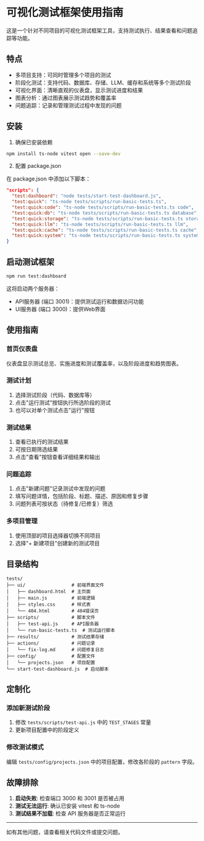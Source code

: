 # 可视化测试框架使用指南

这是一个针对不同项目的可视化测试框架工具，支持测试执行、结果查看和问题追踪等功能。

## 特点

- 多项目支持：可同时管理多个项目的测试
- 阶段化测试：支持代码、数据库、存储、LLM、缓存和系统等多个测试阶段
- 可视化界面：清晰直观的仪表盘，显示测试进度和结果
- 图表分析：通过图表展示测试趋势和覆盖率
- 问题追踪：记录和管理测试过程中发现的问题

## 安装

1. 确保已安装依赖

```bash
npm install ts-node vitest open --save-dev
```

2. 配置 package.json

在 package.json 中添加以下脚本：

```json
"scripts": {
  "test:dashboard": "node tests/start-test-dashboard.js",
  "test:quick": "ts-node tests/scripts/run-basic-tests.ts",
  "test:quick:code": "ts-node tests/scripts/run-basic-tests.ts code",
  "test:quick:db": "ts-node tests/scripts/run-basic-tests.ts database",
  "test:quick:storage": "ts-node tests/scripts/run-basic-tests.ts storage",
  "test:quick:llm": "ts-node tests/scripts/run-basic-tests.ts llm",
  "test:quick:cache": "ts-node tests/scripts/run-basic-tests.ts cache",
  "test:quick:system": "ts-node tests/scripts/run-basic-tests.ts system"
}
```

## 启动测试框架

```bash
npm run test:dashboard
```

这将启动两个服务器：
- API服务器 (端口 3001)：提供测试运行和数据访问功能
- UI服务器 (端口 3000)：提供Web界面

## 使用指南

### 首页仪表盘

仪表盘显示测试总览、实施进度和测试覆盖率，以及阶段进度和趋势图表。

### 测试计划

1. 选择测试阶段（代码、数据库等）
2. 点击"运行测试"按钮执行所选阶段的测试
3. 也可以对单个测试点击"运行"按钮

### 测试结果

1. 查看已执行的测试结果
2. 可按日期筛选结果
3. 点击"查看"按钮查看详细结果和输出

### 问题追踪

1. 点击"新建问题"记录测试中发现的问题
2. 填写问题详情，包括阶段、标题、描述、原因和修复步骤
3. 问题列表可按状态（待修复/已修复）筛选

### 多项目管理

1. 使用顶部的项目选择器切换不同项目
2. 选择"+ 新建项目"创建新的测试项目

## 目录结构

```
tests/
├── ui/                 # 前端界面文件
│   ├── dashboard.html  # 主页面
│   ├── main.js         # 前端逻辑
│   ├── styles.css      # 样式表
│   └── 404.html        # 404错误页
├── scripts/            # 脚本文件
│   ├── test-api.js     # API服务器
│   └── run-basic-tests.ts  # 测试运行脚本
├── results/            # 测试结果存储
├── actions/            # 问题记录
│   └── fix-log.md      # 问题修复日志
├── config/             # 配置文件
│   └── projects.json   # 项目配置
└── start-test-dashboard.js  # 启动脚本
```

## 定制化

### 添加新测试阶段

1. 修改 `tests/scripts/test-api.js` 中的 `TEST_STAGES` 常量
2. 更新项目配置中的阶段定义

### 修改测试模式

编辑 `tests/config/projects.json` 中的项目配置，修改各阶段的 `pattern` 字段。

## 故障排除

1. **启动失败**: 检查端口 3000 和 3001 是否被占用
2. **测试无法运行**: 确认已安装 vitest 和 ts-node
3. **测试结果不加载**: 检查 API 服务器是否正常运行

---

如有其他问题，请查看相关代码文件或提交问题。 